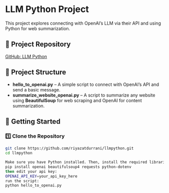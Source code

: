 # LLM Python Project  

This project explores connecting with OpenAI’s LLM via their API and using Python for web summarization.  

## 🔗 Project Repository  
[GitHub: LLM Python](https://github.com/riyazatdurrani/llmpython)  

## 📂 Project Structure  
- **hello_to_openai.py** – A simple script to connect with OpenAI’s API and send a basic message.  
- **summarize_website_openai.py** – A script to summarize any website using **BeautifulSoup** for web scraping and OpenAI for content summarization.  

## 🚀 Getting Started  

### 1️⃣ Clone the Repository  
```bash
git clone https://github.com/riyazatdurrani/llmpython.git
cd llmpython

Make sure you have Python installed. Then, install the required libraries:
pip install openai beautifulsoup4 requests python-dotenv
then edit your api key:
OPENAI_API_KEY=your_api_key_here
run the script:
python hello_to_openai.py
